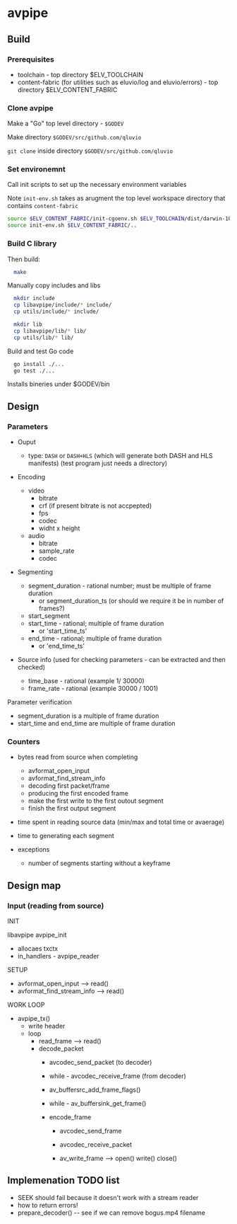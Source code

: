 # avpipe

## Build

### Prerequisites

- toolchain - top directory $ELV_TOOLCHAIN
- content-fabric (for utilities such as eluvio/log and eluvio/errors) - top directory $ELV_CONTENT_FABRIC

### Clone avpipe

Make a "Go" top level directory - `$GODEV`

Make directory `$GODEV/src/github.com/qluvio`

`git clone` inside directory `$GODEV/src/github.com/qluvio`

### Set environemnt

Call init scripts to set up the necessary environment variables

Note `init-env.sh` takes as arugment the top level workspace directory that contains `content-fabric`

```bash
source $ELV_CONTENT_FABRIC/init-cgoenv.sh $ELV_TOOLCHAIN/dist/darwin-10.14
source init-env.sh $ELV_CONTENT_FABRIC/..
```

### Build C library


Then build:

```bash
  make
```

Manually copy includes and libs

```bash
  mkdir include
  cp libavpipe/include/* include/
  cp utils/include/* include/

  mkdir lib
  cp libavpipe/lib/* lib/
  cp utils/lib/* lib/
```

Build and test Go code

```bash
  go install ./...
  go test ./...
```

Installs bineries under $GODEV/bin

## Design

### Parameters

- Ouput
  - type: `DASH` or `DASH+HLS` (which will generate both DASH and HLS manifests)
    (test program just needs a directory)

- Encoding
  - video
    - bitrate
    - crf (if present bitrate is not accpepted)
	- fps
    - codec
    - widht x height
  - audio
    - bitrate
    - sample_rate
	- codec

- Segmenting
  - segment_duration - rational number; must be multiple of frame duration
    - or segment_duration_ts (or should we require it be in number of frames?)
  - start_segment
  - start_time  - rational; multiple of frame duration
    - or 'start_time_ts'
  - end_time    - rational; multiple of frame duration
    - or 'end_time_ts'

- Source info (used for checking parameters - can be extracted and then checked)
  - time_base - rational (example 1/ 30000)
  - frame_rate - rational (example 30000 / 1001)

Parameter verification

- segment_duration is a multiple of frame duration
- start_time and end_time are multiple of frame duration


### Counters

- bytes read from source when completing
  - avformat_open_input
  - avformat_find_stream_info
  - decoding first packet/frame
  - producing the first encoded frame
  - make the first write to the first outout segment
  - finish the first output segment

- time spent in reading source data (min/max and total time or avaerage)
- time to generating each segment

- exceptions
  - number of segments starting without a keyframe




## Design map

### Input (reading from source)

INIT

libavpipe avpipe_init
  - allocaes txctx
  - in_handlers - avpipe_reader

SETUP
  - avformat_open_input                   --> read()
  - avformat_find_stream_info             --> read()

WORK LOOP

  - avpipe_tx()
    - write header
	- loop
	  - read_frame                        --> read()
	  - decode_packet
	    - avcodec_send_packet     (to decoder)
		- while - avcodec_receive_frame   (from decoder)

        - av_buffersrc_add_frame_flags()
		- while - av_buffersink_get_frame()

		- encode_frame
          - avcodec_send_frame
		  - avcodec_receive_packet

		  - av_write_frame               --> open() write() close()


## Implemenation TODO list

- SEEK should fail because it doesn't work with a stream reader
- how to return errors!
- prepare_decoder() -- see if we can remove bogus.mp4 filename
